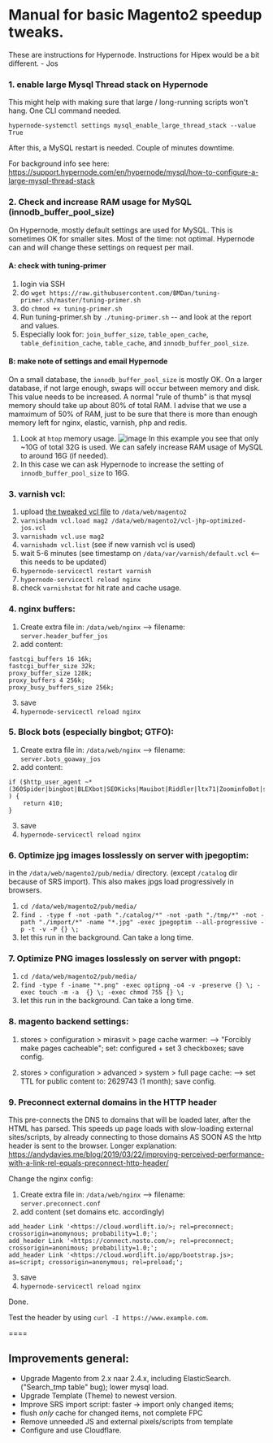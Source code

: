 # Manual for basic Magento2 speedup tweaks.
These are instructions for Hypernode. Instructions for Hipex would be a bit different. - Jos


### 1. enable large Mysql Thread stack on Hypernode
This might help with making sure that large / long-running scripts won't hang. 
One CLI command needed.

`hypernode-systemctl settings mysql_enable_large_thread_stack --value True`

After this, a MySQL restart is needed. Couple of minutes downtime.

For background info see here: https://support.hypernode.com/en/hypernode/mysql/how-to-configure-a-large-mysql-thread-stack





### 2. Check and increase RAM usage for MySQL (innodb_buffer_pool_size)

On Hypernode, mostly default settings are used for MySQL. This is sometimes OK for smaller sites. Most of the time: not optimal.
Hypernode can and will change these settings on request per mail.

#### A: check with tuning-primer
1. login via SSH
2. do `wget https://raw.githubusercontent.com/BMDan/tuning-primer.sh/master/tuning-primer.sh`
3. do `chmod +x tuning-primer.sh`
4. Run tuning-primer.sh by `./tuning-primer.sh` -- and look at the report and values.
5. Especially look for: `join_buffer_size`, `table_open_cache`, `table_definition_cache`, `table_cache`, and `innodb_buffer_pool_size`.

#### B: make note of settings and email Hypernode
On a small database, the `innodb_buffer_pool_size` is mostly OK. On a larger database, if not large enough, swaps will occur between memory and disk.
This value needs to be increased. A normal "rule of thumb" is that mysql memory should take up about 80% of total RAM.
I advise that we use a mamximum of 50% of RAM, just to be sure that there is more than enough memory left for nginx, elastic, varnish, php and redis.
1. Look at `htop` memory usage.
![image](https://user-images.githubusercontent.com/80516148/126620340-a490ad5e-0507-4d0d-ba85-78667b544774.png)
In this example you see that only ~10G of total 32G is used. We can safely increase RAM usage of MySQL to around 16G (if needed).
2. In this case we can ask Hypernode to increase the setting of `innodb_buffer_pool_size` to 16G.




### 3. varnish vcl:

1. upload [the tweaked vcl file](https://github.com/JosQlicks/magento-speed-tweaks/blob/main/vcl-jhp-optimized-jos.vcl) to `/data/web/magento2`
2. `varnishadm vcl.load mag2 /data/web/magento2/vcl-jhp-optimized-jos.vcl`
3. `varnishadm vcl.use mag2`
4. `varnishadm vcl.list`  (see if new varnish vcl is used)
5. wait 5-6 minutes (see timestamp on `/data/var/varnish/default.vcl` <-- this needs to be updated)
6. `hypernode-servicectl restart varnish`
7. `hypernode-servicectl reload nginx`
8. check `varnishstat` for hit rate and cache usage.




### 4. nginx buffers:

1. Create extra file in: `/data/web/nginx` --> filename: `server.header_buffer_jos`
2. add content:
```
fastcgi_buffers 16 16k;
fastcgi_buffer_size 32k;
proxy_buffer_size 128k;
proxy_buffers 4 256k;
proxy_busy_buffers_size 256k;
```
3. save
4. `hypernode-servicectl reload nginx`



### 5. Block bots (especially bingbot; GTFO):

1. Create extra file in: `/data/web/nginx` --> filename: `server.bots_goaway_jos`
2. add content:
```
if ($http_user_agent ~* (360Spider|bingbot|BLEXbot|SEOKicks|Mauibot|Riddler|ltx71|ZoominfoBot|seznam|velen|GrapeshotCrawler|Baidu|Censys|Pinterest) ) {
    return 410;
}
```
3. save
4. `hypernode-servicectl reload nginx`




### 6. Optimize jpg images losslessly on server with jpegoptim:
in the `/data/web/magento2/pub/media/` directory.
(except `/catalog` dir because of SRS import). This also makes jpgs load progressively in browsers.

1. `cd /data/web/magento2/pub/media/`
2. `find . -type f -not -path "./catalog/*" -not -path "./tmp/*" -not -path "./import/*" -name "*.jpg" -exec jpegoptim --all-progressive -p -t -v -P {} \;`
3. let this run in the background. Can take a long time.

### 7. Optimize PNG images losslessly on server with pngopt:
1. `cd /data/web/magento2/pub/media/`
2. `find -type f -iname "*.png" -exec optipng -o4 -v -preserve {} \; -exec touch -m -a  {} \; -exec chmod 755 {} \;`
3. let this run in the background. Can take a long time.


### 8. magento backend settings:
1. stores > configuration > mirasvit > page cache warmer:
--> "Forcibly make pages cacheable"; set: configured + set 3 checkboxes; save config.

2. stores > configuration > advanced > system > full page cache: 
--> set TTL for public content to: 2629743 (1 month); save config.

### 9. Preconnect external domains in the HTTP header
This pre-connects the DNS to domains that will be loaded later, after the HTML has parsed. This speeds up page loads with slow-loading external sites/scripts, by already connecting to those domains AS SOON AS the http header is sent to the browser.
Longer explanation: https://andydavies.me/blog/2019/03/22/improving-perceived-performance-with-a-link-rel-equals-preconnect-http-header/

Change the nginx config:

1. Create extra file in: `/data/web/nginx` --> filename: `server.preconnect.conf`
2. add content (set domains etc. accordingly)
```
add_header Link '<https://cloud.wordlift.io/>; rel=preconnect; crossorigin=anomynous; probability=1.0;';
add_header Link '<https://connect.nosto.com/>; rel=preconnect; crossorigin=anonimous; probability=1.0;';
add_header Link '<https://cloud.wordlift.io/app/bootstrap.js>; as=script; crossorigin=anonymous; rel=preload;';
```
3. save
4. `hypernode-servicectl reload nginx`

Done.

Test the header by using `curl -I https://www.example.com`.


====


## Improvements general:
- Upgrade Magento from 2.x naar 2.4.x, including ElasticSearch. ("Search_tmp table" bug); lower mysql load.
- Upgrade Template (Theme) to newest version.
- Improve SRS import script: faster -> import only changed items; 
- flush *only* cache for changed items, not complete FPC
- Remove unneeded JS and external pixels/scripts from template
- Configure and use Cloudflare.



